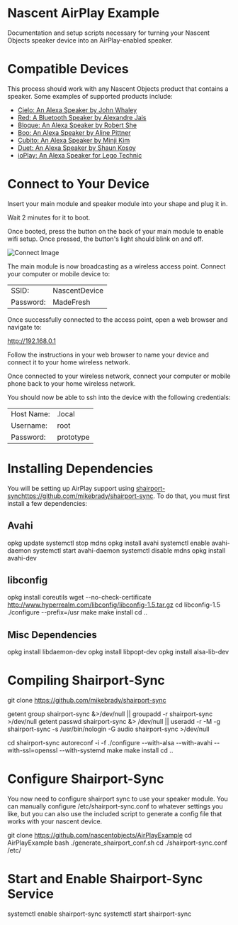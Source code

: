 # Nascent AirPlay Example

Documentation and setup scripts necessary for turning your Nascent Objects speaker device into an AirPlay-enabled speaker.


# Compatible Devices

This process should work with any Nascent Objects product that contains a speaker.  Some examples of supported products include:
 - [Cielo: An Alexa Speaker by John Whaley](http://shopnascent.myshopify.com/products/cielo-by-john-whaley)
 - [Red: A Bluetooth Speaker by Alexandre Jais](http://www.nascentobjects.com/red)
 - [Bloque: An Alexa Speaker by Robert She](http://shopnascent.myshopify.com/products/chalk-by-robert-she)
 - [Boo: An Alexa Speaker by Aline Pittner](http://shopnascent.myshopify.com/products/boo)
 - [Cubito: An Alexa Speaker by Minji Kim](http://shopnascent.myshopify.com/products/cubito)
 - [Duet: An Alexa Speaker by Shaun Kosoy](http://shopnascent.myshopify.com/products/duet)
 - [ioPlay: An Alexa Speaker for Lego Technic](http://shopnascent.myshopify.com/products/ioplay-by-antonio-borja)


# Connect to Your Device

Insert your main module and speaker module into your shape and plug it in.

Wait 2 minutes for it to boot.

Once booted, press the button on the back of your main module to enable wifi setup.  Once pressed, the button's light should blink on and off.

![Connect Image](/path/to/img.jpg)

The main module is now broadcasting as a wireless access point.  Connect your computer or mobile device to:

<table>
<tr><td>SSID:</td><td>NascentDevice</td></tr>
<tr><td>Password:</td><td>MadeFresh</td></tr>
</table>

Once successfully connected to the access point, open a web browser and navigate to:

http://192.168.0.1

Follow the instructions in your web browser to name your device and connect it to your home wireless network.

Once connected to your wireless network, connect your computer or mobile phone back to your home wireless network.

You should now be able to ssh into the device with the following credentials:

<table>
<tr><td>Host Name:</td><td><DEVICE_NAME>.local</td></tr>
<tr><td>Username:</td><td>root</td></tr>
<tr><td>Password:</td><td>prototype</td></tr>
</table>


# Installing Dependencies

You will be setting up AirPlay support using [shairport-synchttps://github.com/mikebrady/shairport-sync](https://github.com/mikebrady/shairport-sync).  To do that, you must first install a few dependencies:

## Avahi

opkg update
systemctl stop mdns
opkg install avahi
systemctl enable avahi-daemon
systemctl start avahi-daemon
systemctl disable mdns
opkg install avahi-dev

## libconfig
opkg install coreutils
wget --no-check-certificate http://www.hyperrealm.com/libconfig/libconfig-1.5.tar.gz
cd libconfig-1.5
./configure --prefix=/usr
make
make install
cd ..

## Misc Dependencies
opkg install libdaemon-dev
opkg install libpopt-dev
opkg install alsa-lib-dev

# Compiling Shairport-Sync
git clone https://github.com/mikebrady/shairport-sync

getent group shairport-sync &>/dev/null || groupadd -r shairport-sync >/dev/null
getent passwd shairport-sync &> /dev/null || useradd -r -M -g shairport-sync -s /usr/bin/nologin -G audio shairport-sync >/dev/null

cd shairport-sync
autoreconf -i -f
./configure --with-alsa --with-avahi --with-ssl=openssl --with-systemd
make
make install
cd ..

# Configure Shairport-Sync
You now need to configure shairport sync to use your speaker module.  You can manually configure /etc/shairport-sync.conf to whatever settings you like, but you can also use the included script to generate a config file that works with your nascent device.

git clone https://github.com/nascentobjects/AirPlayExample
cd AirPlayExample
bash ./generate_shairport_conf.sh
cd ./shairport-sync.conf /etc/

# Start and Enable Shairport-Sync Service
systemctl enable shairport-sync
systemctl start shairport-sync




